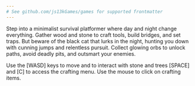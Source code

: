 ```yaml
---
# See github.com/js13kGames/games for supported frontmatter
---
```

Step into a minimalist survival platformer where day and night change everything. Gather wood and stone to craft tools, build bridges, and set traps. But beware of the black cat that lurks in the night, hunting you down with cunning jumps and relentless pursuit. Collect glowing orbs to unlock paths, avoid deadly pits, and outsmart your enemies.

Use the [WASD] keys to move and to interact with stone and trees [SPACE] and [C] to access the crafting menu. Use the mouse to click on crafting items.